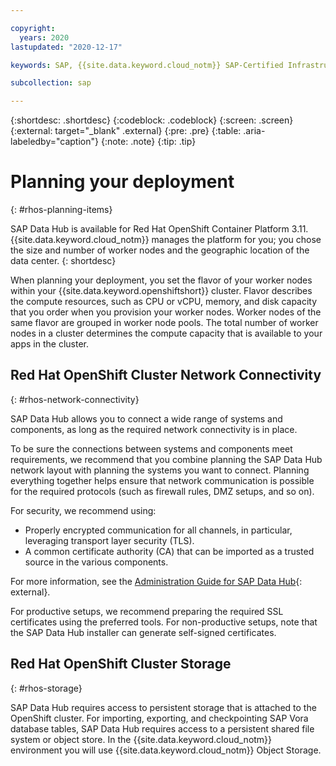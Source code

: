 ```yaml
---

copyright:
  years: 2020
lastupdated: "2020-12-17"

keywords: SAP, {{site.data.keyword.cloud_notm}} SAP-Certified Infrastructure, {{site.data.keyword.ibm_cloud_sap}}, SAP Workloads, SAP Data Hub, {{site.data.keyword.cos_full_notm}}, {{site.data.keyword.cos_short}}, {{site.data.keyword.openshiftlong_notm}}, {{site.data.keyword.openshiftshort}}, Red Hat Enterprise Linux, SAP Data Hub on {{site.data.keyword.cloud_notm}}, data orchestration, data governance, data integration

subcollection: sap

---
```


{:shortdesc: .shortdesc}
{:codeblock: .codeblock}
{:screen: .screen}
{:external: target="_blank" .external}
{:pre: .pre}
{:table: .aria-labeledby="caption"}
{:note: .note}
{:tip: .tip}

# Planning your deployment
{: #rhos-planning-items}

SAP Data Hub is available for Red Hat OpenShift Container Platform 3.11. {{site.data.keyword.cloud_notm}} manages the platform for you; you chose the size and number of worker nodes and the geographic location of the data center.
{: shortdesc}

When planning your deployment, you set the flavor of your worker nodes within your {{site.data.keyword.openshiftshort}} cluster. Flavor describes the compute resources, such as CPU or vCPU, memory, and disk capacity that you order when you provision your worker nodes. Worker nodes of the same flavor are grouped in worker node pools. The total number of worker nodes in a cluster determines the compute capacity that is available to your apps in the cluster.

## Red Hat OpenShift Cluster Network Connectivity
{: #rhos-network-connectivity}

SAP Data Hub allows you to connect a wide range of systems and components, as long as the required network connectivity is in place.

To be sure the connections between systems and components meet requirements, we recommend that you combine planning the SAP Data Hub network layout with planning the systems you want to connect. Planning everything together helps ensure that network communication is possible for the required protocols (such as firewall rules, DMZ setups, and so on).

For security, we recommend using:
*  Properly encrypted communication for all channels, in particular, leveraging transport layer security (TLS).
*  A common certificate authority (CA) that can be imported as a trusted source in the various components.

For more information, see the [Administration Guide for SAP Data Hub](https://help.sap.com/doc/70ce58a2ed23404fac27ae36c8f76900/2.7.latest/en-US/loio70ce58a2ed23404fac27ae36c8f76900.pdf){: external}.

For productive setups, we recommend preparing the required SSL certificates using the preferred tools. For non-productive setups, note that the SAP Data Hub installer can generate self-signed certificates.

##  Red Hat OpenShift Cluster Storage
{: #rhos-storage}

SAP Data Hub requires access to persistent storage that is attached to the OpenShift cluster. For importing, exporting, and checkpointing SAP Vora database tables, SAP Data Hub requires access to a persistent shared file system or object store.  In the {{site.data.keyword.cloud_notm}} environment you will use {{site.data.keyword.cloud_notm}} Object Storage.
